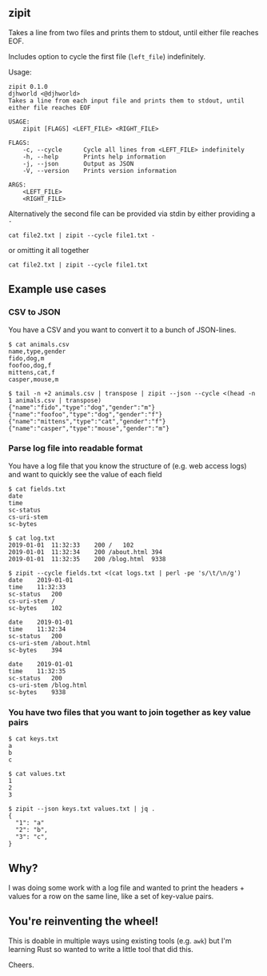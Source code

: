 zipit
-------

Takes a line from two files and prints them to stdout, until either file reaches EOF.

Includes option to cycle the first file (`left_file`) indefinitely.

Usage:

```
zipit 0.1.0
djhworld <@djhworld>
Takes a line from each input file and prints them to stdout, until either file reaches EOF

USAGE:
    zipit [FLAGS] <LEFT_FILE> <RIGHT_FILE>

FLAGS:
    -c, --cycle      Cycle all lines from <LEFT_FILE> indefinitely
    -h, --help       Prints help information
    -j, --json       Output as JSON
    -V, --version    Prints version information

ARGS:
    <LEFT_FILE>     
    <RIGHT_FILE>    
```

Alternatively the second file can be provided via stdin by either providing a `-`


```
cat file2.txt | zipit --cycle file1.txt -
```

or omitting it all together

```
cat file2.txt | zipit --cycle file1.txt
```

Example use cases
-------

### CSV to JSON 

You have a CSV and you want to convert it to a bunch of JSON-lines.

```
$ cat animals.csv
name,type,gender
fido,dog,m
foofoo,dog,f
mittens,cat,f
casper,mouse,m
```

```
$ tail -n +2 animals.csv | transpose | zipit --json --cycle <(head -n 1 animals.csv | transpose)
{"name":"fido","type":"dog","gender":"m"}
{"name":"foofoo","type":"dog","gender":"f"}
{"name":"mittens","type":"cat","gender":"f"}
{"name":"casper","type":"mouse","gender":"m"}
```

### Parse log file into readable format

You have a log file that you know the structure of (e.g. web access logs) and want to quickly see the value of each field

```
$ cat fields.txt
date
time
sc-status
cs-uri-stem
sc-bytes
```

```
$ cat log.txt
2019-01-01	11:32:33	200	/	102
2019-01-01	11:32:34	200	/about.html	394
2019-01-01	11:32:35	200	/blog.html	9338
```

```
$ zipit --cycle fields.txt <(cat logs.txt | perl -pe 's/\t/\n/g')
date	2019-01-01
time	11:32:33
sc-status	200
cs-uri-stem	/
sc-bytes	102

date	2019-01-01
time	11:32:34
sc-status	200
cs-uri-stem	/about.html
sc-bytes	394

date	2019-01-01
time	11:32:35
sc-status	200
cs-uri-stem	/blog.html
sc-bytes	9338
```

### You have two files that you want to join together as key value pairs

```
$ cat keys.txt
a
b
c
```

```
$ cat values.txt
1
2
3
```

```
$ zipit --json keys.txt values.txt | jq .
{
  "1": "a"
  "2": "b",
  "3": "c",
}
```


Why?
-------

I was doing some work with a log file and wanted to print the headers + values for a row on the same line, like a set of key-value pairs. 


You're reinventing the wheel!
-------

This is doable in multiple ways using existing tools (e.g. `awk`) but I'm learning Rust so wanted to write a little tool that did this. 

Cheers. 
